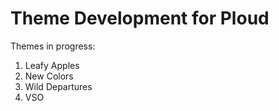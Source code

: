 Theme Development for Ploud
===

Themes in progress:

1. Leafy Apples
2. New Colors
3. Wild Departures
4. VSO